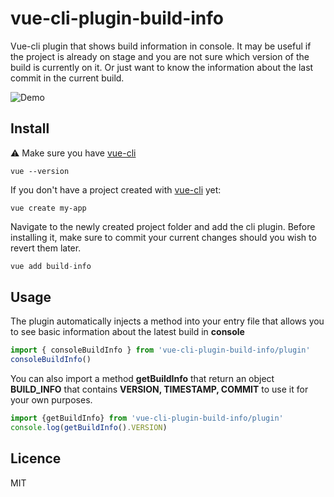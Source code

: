 
# vue-cli-plugin-build-info

Vue-cli plugin that shows build information in console.
It may be useful if the project is already on stage and you are not sure which version of the build is currently on it. Or just want to know the information about the last commit in the current build.

![Demo](docs/demo.png)

## Install
:warning: Make sure you have [vue-cli](https://cli.vuejs.org/)

```
vue --version
```

If you don't have a project created with [vue-cli](https://cli.vuejs.org/) yet:

```
vue create my-app
```

Navigate to the newly created project folder and add the cli plugin. Before installing it, make sure to commit your current changes should you wish to revert them later.

``` js
vue add build-info
```
## Usage
The plugin automatically injects a method into your entry file that allows you to see basic information about the latest build in **console**
``` js
import { consoleBuildInfo } from 'vue-cli-plugin-build-info/plugin'
consoleBuildInfo()
```
You can also import a method **getBuildInfo** that return an object **BUILD_INFO** that contains **VERSION, TIMESTAMP, COMMIT** to use it for your own purposes.
``` js
import {getBuildInfo} from 'vue-cli-plugin-build-info/plugin'
console.log(getBuildInfo().VERSION)
```
## Licence
MIT
